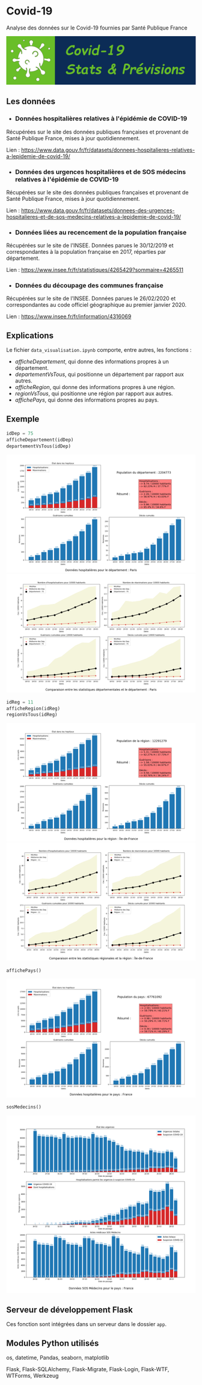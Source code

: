 # Covid-19
Analyse des données sur le Covid-19 fournies par Santé Publique France

![logo](app/static/img/logo.png)



## Les données

- ### Données hospitalières relatives à l'épidémie de COVID-19

Récupérées sur le site des données publiques françaises et provenant de Santé Publique France, mises à jour quotidiennement.

Lien : https://www.data.gouv.fr/fr/datasets/donnees-hospitalieres-relatives-a-lepidemie-de-covid-19/


- ### Données des urgences hospitalières et de SOS médecins relatives à l'épidémie de COVID-19

Récupérées sur le site des données publiques françaises et provenant de Santé Publique France, mises à jour quotidiennement.

Lien : https://www.data.gouv.fr/fr/datasets/donnees-des-urgences-hospitalieres-et-de-sos-medecins-relatives-a-lepidemie-de-covid-19/


- ### Données liées au recencement de la population française

Récupérées sur le site de l'INSEE. Données parues le 30/12/2019 et correspondantes à la population française en 2017, réparties par département.

Lien : https://www.insee.fr/fr/statistiques/4265429?sommaire=4265511


- ### Données du découpage des communes française

Récupérées sur le site de l'INSEE. Données parues le 26/02/2020 et correspondantes au code officiel géographique au premier janvier 2020.

Lien : https://www.insee.fr/fr/information/4316069



## Explications

Le fichier `data_visualisation.ipynb` comporte, entre autres, les fonctions :
- *afficheDepartement*, qui donne des informations propres à un département.
- *departementVsTous*, qui positionne un département par rapport aux autres.
- *afficheRegion*, qui donne des informations propres à une région.
- *regionVsTous*, qui positionne une région par rapport aux autres.
- *affichePays*, qui donne des informations propres au pays.



## Exemple

```python
idDep = 75
afficheDepartement(idDep)
departementVsTous(idDep)
```
![afficheDepartement](app/static/res/afficheDepartement-75.png)
![departementVsTous](app/static/res/departementVsTous-75.png)


```python
idReg = 11
afficheRegion(idReg)
regionVsTous(idReg)
```
![afficheRegion](app/static/res/afficheRegion-11.png)
![regionVsTous](app/static/res/regionVsTous-11.png)


```python
affichePays()
```
![affichePays](app/static/res/affichePays.png)


```python
sosMedecins()
```
![affichePays](app/static/res/afficheSOSPays.png)


## Serveur de développement Flask

Ces fonction sont intégrées dans un serveur dans le dossier `app`.



## Modules Python utilisés

os, datetime, Pandas, seaborn, matplotlib

Flask, Flask-SQLAlchemy, Flask-Migrate, Flask-Login, Flask-WTF, WTForms, Werkzeug 
